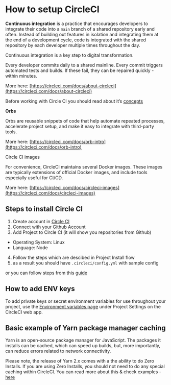 # How to setup CircleCI

**Continuous integration** is a practice that encourages developers to integrate their code into a `main` branch of a shared repository early and often. Instead of building out features in isolation and integrating them at the end of a development cycle, code is integrated with the shared repository by each developer multiple times throughout the day.

Continuous integration is a key step to digital transformation.

Every developer commits daily to a shared mainline. Every commit triggers automated tests and builds. If these fail, they can be repaired quickly - within minutes.

More here: [https://circleci.com/docs/about-circleci](https://circleci.com/docs/about-circleci)


Before working with Circle CI you should read about it’s [concepts](https://circleci.com/docs/concepts)

**Orbs**

Orbs are reusable snippets of code that help automate repeated processes, accelerate project setup, and make it easy to integrate with third-party tools.

More here: [https://circleci.com/docs/orb-intro](https://circleci.com/docs/orb-intro)

Circle CI images

For convenience, CircleCI maintains several Docker images. These images are typically extensions of official Docker images, and include tools especially useful for CI/CD.

More here: [https://circleci.com/docs/circleci-images](https://circleci.com/docs/circleci-images)

## Steps to install Circle CI

1. Create account in [Circle CI](https://circleci.com/)
2. Connect with your Github Account
3. Add Project to Circle CI (it will show you repositories from Github)
- Operating System: Linux
- Language: Node
4. Follow the steps which are descibed in Project Install flow
5. as a result you should have `.circleci/config.yml` with sample config

or you can follow steps from this [guide](https://circleci.com/docs/getting-started)

## How to add ENV keys

To add private keys or secret environment variables for use throughout your project, use the [Environment variables page](https://circleci.com/docs/set-environment-variable#set-an-environment-variable-in-a-project) under Project Settings on the CircleCI web app. 

## Basic example of Yarn package manager caching

Yarn is an open-source package manager for JavaScript. The packages it installs can be cached, which can speed up builds, but, more importantly, can reduce errors related to network connectivity.

Please note, the release of Yarn 2.x comes with a the ability to do Zero Installs. If you are using Zero Installs, you should not need to do any special caching within CircleCI.
You can read more about this & check examples - [here](https://circleci.com/docs/caching#basic-example-of-yarn-package-manager-caching)